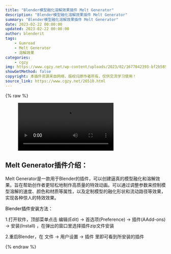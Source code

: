 ```yaml
---
title: "Blender模型融化溶解效果插件 Melt Generator"
description: "Blender模型融化溶解效果插件 Melt Generator"
summary: "Blender模型融化溶解效果插件 Melt Generator"
date: 2023-02-22 00:00:00
updated: 2023-02-22 00:00:00
author: blenderit
tags: 
    - Gumroad
    - Melt Generator
    - 溶解效果
categories:
    - cgzy
img: https://www.cgzy.net/wp-content/uploads/2023/02/1677042393-bf2b585aaeb7a04.jpg
showGetMethod: false
copyright: 本插件资源来自网络，版权归原作者所有，仅供交流学习使用！
source_link: https://www.cgzy.net/26510.html
---
```


{% raw %}
<figure class="wp-block-video aligncenter"><video controls src="https://cloud.video.taobao.com/play/u/717183932/p/1/e/6/t/1/398286293686.mp4"></video></figure><div class="wp-block-pandastudio-title"><div class="title_style_01"><h2 id="h2-0">Melt Generator插件介绍：</h2></div></div><p class="is-style-text-indent-2em">Melt Generator是一款用于Blender的插件，可以创建逼真的模型融化和溶解效果。旨在帮助创作者更轻松地制作高质量的特效动画。可以通过调整参数来控制模型溶解的速度、颜色和材质等属性，以及定制模型的融化形状和流动路径等效果，实现各种惊人的特效效果。</p><p><mark style="background-color:rgba(0, 0, 0, 0)" class="has-inline-color has-vivid-red-color">Blender插件安装方法：</mark></p><p>1.打开软件，顶部菜单点击 编辑(Edit) → 首选项(Preference) → 插件(AAdd-ons) → 安装(Install) ，在弹出的窗口里选择插件zip文件安装</p><p>2.重启Blender，在 文件 → 用户设置 → 插件 里即可看到所安装的插件</p>
<div style="display: none">cgzy</div>
{% endraw %}
